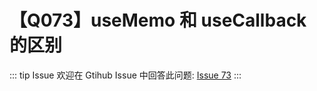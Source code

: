 # 【Q073】useMemo 和 useCallback 的区别


::: tip Issue
欢迎在 Gtihub Issue 中回答此问题: [Issue 73](https://github.com/kangyana/daily-question/issues/73)
:::

